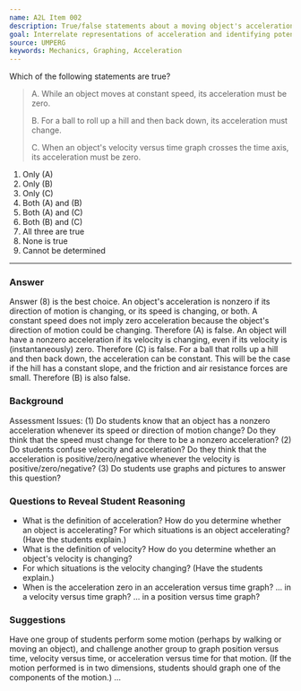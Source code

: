 ```yaml
---
name: A2L Item 002
description: True/false statements about a moving object's acceleration.
goal: Interrelate representations of acceleration and identifying potential misconceptions.
source: UMPERG
keywords: Mechanics, Graphing, Acceleration
---
```


Which of the following statements are true?

> A. While an object moves at constant speed, its acceleration must be zero.  
>
> B. For a ball to roll up a hill and then back down, its acceleration must change.  
>
> C. When an object's velocity versus time graph crosses the time axis, its acceleration must be zero.  

1. Only (A)
1. Only (B)
1. Only (C)
1. Both (A) and (B)
1. Both (A) and (C)
1. Both (B) and (C)
1. All three are true
1. None is true
1. Cannot be determined


<hr/>

### Answer

Answer (8) is the best choice. An object's acceleration is nonzero if its direction of motion is changing, or its speed is changing, or both.  A constant speed does not imply zero acceleration because the object's direction of motion could be changing.  Therefore (A) is false.  An object will have a nonzero acceleration if its velocity is changing, even if its velocity is (instantaneously) zero.  Therefore (C) is false.  For a ball that rolls up a hill and then back down, the acceleration can be constant.  This will be the case if the hill has a constant slope, and the friction and air resistance forces are small.  Therefore (B) is also false.  

### Background

Assessment Issues: (1) Do students know that an object has a nonzero acceleration whenever its speed or direction of motion change?  Do they think that the speed must change for there to be a nonzero acceleration?  (2) Do students confuse velocity and acceleration?  Do they think that the acceleration is positive/zero/negative whenever the velocity is positive/zero/negative?  (3) Do students use graphs and pictures to answer this question?  

### Questions to Reveal Student Reasoning

* What is the definition of acceleration?  How do you determine whether an object is accelerating?  For which situations is an object accelerating?  (Have the students explain.)
* What is the definition of velocity?  How do you determine whether an object's velocity is changing?
* For which situations is the velocity changing?  (Have the students explain.)
* When is the acceleration zero in an acceleration versus time graph?  ... in a velocity versus time graph?  ... in a position versus time graph?

### Suggestions

Have one group of students perform some motion (perhaps by walking or moving an object), and challenge another group to graph position versus time, velocity versus time, or acceleration versus time for that motion.  (If the motion performed is in two dimensions, students should graph one of the components of the motion.)
...
